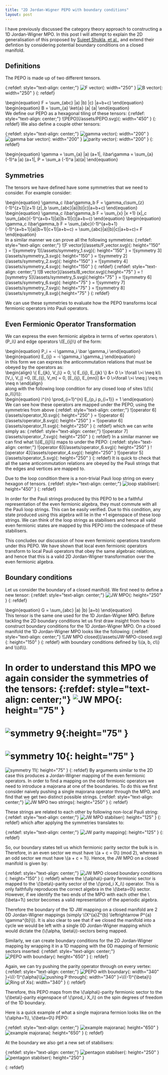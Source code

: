 ```yaml
---
title: "2D Jordan-Wigner PEPO with boundary conditions"
layout: post
---
```


I have previously discussed the category theory approach to constructing a 1D Jordan-Wigner MPO. In this post I will attempt to explain the 2D generalisation of this proposed by [Sujeet Shukla, et al.], and extend their defintion by considering potential boundary conditions on a closed manifold.

## Definitions

The PEPO is made up of two different tensors.

{:refdef: style="text-align: center;"}
![F vector](/assets/F_vector.svg){: width="250" }
![B vector](/assets/B_vector.svg){: width="250" }
{: refdef}

<div>
\begin{equation}
F = \sum_{abc} |a) |b) |c) |a+b+c)
\end{equation}
\begin{equation}
B = \sum_{a} \ket{a} (a| (a|
\end{equation}
</div>
We define our PEPO as a hexagonal tiling of these tensors:
{:refdef: style="text-align: center;"}
![PEPO](/assets/PEPO.svg){: width="450" }
{: refdef}
We also define a couple other tensors:

{:refdef: style="text-align: center;"}
![gamma vector](/assets/gamma_vector.svg){: width="200" }
![gamma bar vector](/assets/gamma_bar_vector.svg){: width="200" }
![parity vector](/assets/parity_vector.svg){: width="200" }
{: refdef}

<div>
\begin{equation}
\gamma = \sum_{a} |a) (a+1|,   i\bar\gamma = \sum_{a} (-1)^a |a) (a+1|, P = \sum_a (-1)^a |a)(a|
\end{equation}
</div>

## Symmetries
The tensors we have defined have some symmetries that we need to consider. For example consider:
<div>
\begin{equation}
 \gamma_c i\bar\gamma_b F = \gamma_c\sum_{z}  (-1)^{z+1}|z+1) (z|_b \sum_{abc}|a)|b)|c)|a+b+c)
\end{equation}
\begin{equation}
 \gamma_c i\bar\gamma_b  F = \sum_{x} |x +1) (x|_c \sum_{abc}(-1)^{a+b+1}|a)|b+1)|c)|a+b+c)
\end{equation}
\begin{equation}
 \gamma_c i\bar\gamma_b  F = \sum_{abc}(-1)^{a+b+1}(-1)^{a+b+1}|a)|b+1)|c+1)|a+b+c) = \sum_{abc}|a)|b)|c)|a+b+c)= F
\end{equation}
</div>
In a similar manner we can prove all the following symmetries:
{:refdef: style="text-align: center;"}
![F vector](/assets/F_vector.svg){: height="150" }
=
![symmetry 1](/assets/symmetry_1.svg){: height="150" }
=
![symmetry 3](/assets/symmetry_3.svg){: height="150" }
=
![symmetry 2](/assets/symmetry_2.svg){: height="150" }
=
![symmetry 4](/assets/symmetry_4.svg){: height="150" }
{: refdef}
{:refdef: style="text-align: center;"}
![B vector](/assets/B_vector.svg){:height="75" }
=
![symmetry 5](/assets/symmetry_5.svg){:height="75" }
=
![symmetry 6](/assets/symmetry_6.svg){: height="75" }
=
![symmetry 7](/assets/symmetry_7.svg){: height="75" }
=
![symmetry 8](/assets/symmetry_8.svg){:height="75" }
{: refdef}

We can use these symmetries to evaluate how the PEPO transforms local fermionic operators into Pauli operators.

## Even Fermionic Operator Transformation
We can express the even fermionic algebra in terms of vertex operators \\(P_i\\) and edge operators \\(E_{ij}\\) of the form:
<div>
\begin{equation}
P_i = -i \gamma_i \bar \gamma_i
\end{equation}
\begin{equation}
E_{ij} = -i \gamma_i  \gamma_j
\end{equation}
</div>
in this form we can express the anticommutation relations that must be obeyed by the operators as:
<div>
        \begin{align}
                \{ E_{jk}, V_j\} = 0, \{ E_{ij}, E_{jk} \} &= 0 \> \forall \>i \neq k\\
                [V_i, V_j] =0, [E_{ij}, V_m] = 0, [E_{ij}, E_{mn}] &= 0 \>\forall \>i \neq j \neq m \neq n
\end{align}
</div>
along with the following loop condition for any closed loop of sites \\(\\{ p_i\\}\\):
<div>
\begin{equation}
        i^{n} \prod_{i=1}^{n} E_{p_i p_{i+1}} = 1
        \end{equation}
</div>
We can see how these operators are mapped under the PEPO, using the symmetries from above
{:refdef: style="text-align: center;"}
![operator 6](/assets/operator_10.svg){: height="250" }
=
![operator 6](/assets/operator_8.svg){: height="250" }
=
![operator 6](/assets/operator_11.svg){: height="250" }
{: refdef}
which we can write simply as:
{:refdef: style="text-align: center;"}
![operator 7](/assets/operator_7.svg){: height="250" }
{: refdef}
In a similar manner we can find what \\(iE_{ij}\\) maps to under the PEPO:
{:refdef: style="text-align: center;"}
![operator 6](/assets/operator_6.svg){: height="250" }
![operator 4](/assets/operator_4.svg){: height="250" }
![operator 5](/assets/operator_5.svg){: height="250" }
{: refdef}
It is quick to check that all the same anticommutation relations are obeyed by the Pauli strings that the edges and vertices are mapped to.

Due to the loop condition there is a non-trivial Pauli loop string on every hexagon of tensors. 
{:refdef: style="text-align: center;"}
![loop stabiliser](/assets/loop_stabiliser.svg){: height="450" }
{: refdef}

In order for the Pauli strings produced by this PEPO to be a faithful representation of the even fermionic algebra, they must commute with all the Pauli loop strings. This can be easily verified. Due to this condition, any state produced using this algebra will lie in the +1 eigenspace of these loop strings. We can think of the loop strings as stabilisers and hence all valid even fermionic states are mapped by this PEPO into the codespace of these stabilisers.

This concludes our discussion of how even fermionic operations transform under this PEPO. We have shown that local even fermionic operators transform to local Pauli operators that obey the same algebraic relations, and hence that this is a valid 2D Jordan-Wigner transformation over the even fermionic algebra.

## Boundary conditions

Let us consider the boundary of a closed manifold. We first need to define a new tensor:
{:refdef: style="text-align: center;"}
![JW MPO](/assets/JW-MPO.svg){: height="250" }
{: refdef}
<div>
\begin{equation}
G = \sum_{abc} |a) |b) |a+b)
\end{equation}
</div>
This tensor is the same one used for the 1D Jordan-Wigner MPO. Before tackling the 2D boundary conditions let us first draw insight from how to construct boundary conditions for the 1D Jordan-Wigner MPO. On a closed manifold the 1D Jordan-Wigner MPO looks like the following:
{:refdef: style="text-align: center;"}
![JW MPO closed](/assets/JW-MPO-closed.svg){: height="150" }
{: refdef}
with boundary conditions defined by \\(a, b, c\\) and \\(d\\). 

In order to understand this MPO we again consider the symmetries of the tensors:
{:refdef: style="text-align: center;"}
![JW MPO](/assets/JW-MPO.svg){: height="75" }
=
![symmetry 9](/assets/symmetry_9.svg){:height="75" }
=
![symmetry 10](/assets/symmetry_10.svg){: height="75" }
=
![symmetry 11](/assets/symmetry_11.svg){: height="75" }
{: refdef}
By arguments similar to the 2D case this produces a Jordan-Wigner mapping of the even fermionic operators. In order to find a mapping on the odd fermionic operators we need to introduce a majorana at one of the boundaries. To do this we first consider naively pushing a single majorana operator through the MPO, and find that we get two distinct possible strings.
{:refdef: style="text-align: center;"}
![JW MPO two strings ](/assets/JW-MPO-2-majorana-strings.svg){: height="250" }
{: refdef}

These strings are related to each other by following non-local Pauli string:
{:refdef: style="text-align: center;"}
![JW MPO stabilser ](/assets/JW-MPO-stabiliser.svg){: height="125" }
{: refdef}
which after applying the symmetries translates to:

{:refdef: style="text-align: center;"}
![JW parity mapping ](/assets/parity_mapping.svg){: height="125" }
{: refdef}

So, our boundary states tell us which fermionic parity sector the bulk is in. Therefore, in an even sector we must have \\(a + c = 0\\) (mod 2), whereas in an odd sector we must have \\(a + c = 1\\). Hence, the JW MPO on a closed manifold is given by:

{:refdef: style="text-align: center;"}
![JW MPO closed boundary conditions](/assets/JW-MPO-closed-boundary-conditions.svg){: height="150" }
{: refdef}
where the \\(\\alpha\\)-parity fermionic sector is mapped to the \\(\\beta\\)-parity sector of the \\(\prod_i X_i\\) operator. This is only faithfully reproduces the correct algebra in the \\(\\beta=0\\) sector. However, if we identify the two ends of the MPO with each other the \\(\\beta=1\\) sector becomes a valid representation of the aperiodic algebra.

Therefore the boundary of the 1D JW mapping on a closed manifold are 2 0D Jordan-Wigner mappings (simply \\(X^\{a\}Z^\{b\} \\leftrightarrow P^\{a\} \\gamma^\{b\}\\)). It is also clear to see that if we closed the manifold into a cycle we would be left with a single 0D Jordan-Wigner mapping which would dictate the (\\(\\alpha, \\beta\\))-sectors being mapped.

Similarly, we can create boundary conditions for the 2D Jordan-Wigner mapping by wrapping it in a 1D mapping with the 0D mapping of fermionic sectors inserted:
{:refdef: style="text-align: center;"}
![PEPO with boundary](/assets/PEPO_with_closed_boundary.svg){: height="650" }
{: refdef}

Again, we can try pushing the parity operator through on every vertex:
{:refdef: style="text-align: center;"}
![PEPO with boundary](/assets/PEPO_with_closed_boundary.svg){: width="340" }=\\((-1)^\{\\alpha\}\\)![pushing P through](/assets/pushing_P_through.svg){: width="340" }=\\((-1)^\{\\beta\}\\)![Ring of Xs](/assets/ring_of_Xs.svg){: width="340" }
{: refdef}

Therefore, this PEPO maps from the \\(\\alpha\\)-parity fermionic sector to the \\(\beta\\)-parity eigenspace of \\(\prod_i X_i\\) on the spin degrees of freedom of the 1D boundary.

Here is a quick example of what a single majorana fermion looks like on the \\(\\alpha=1\\), \\(\\beta=0\\) PEPO:

{:refdef: style="text-align: center;"}
![example majorana](/assets/example_majorana.svg){: height="650"  }
![example majorana](/assets/example_majorana_2.svg){: height="650"  }
{: refdef}

At the boundary we also get a new set of stabilisers:

{:refdef: style="text-align: center;"}
![pentagon stabilser](/assets/pentagon_stabiliser.svg){: height="250"  }
![pentagon stabilser](/assets/quad_stabiliser.svg){: height="250"  }

{: refdef}


[Sujeet Shukla, et al.]: https://journals.aps.org/prb/abstract/10.1103/PhysRevB.101.155105